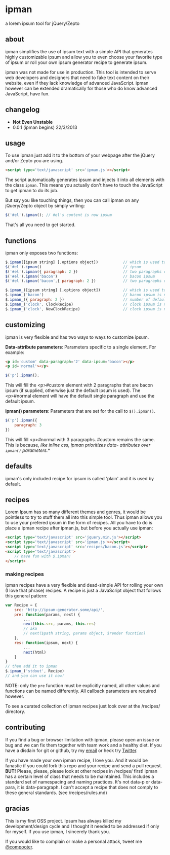 ipman
=====

a lorem ipsum tool for jQuery/Zepto

## about
ipman simplifies the use of ipsum text with a simple API that generates highly customizable ipsum and allow you to even choose your favorite type of ipsum or roll your own ipsum generator recipe to generate ipsum.

ipman was not made for use in production. This tool is intended to serve web developers and designers that need to fake text content on their website, even if they lack knowledge of advanced JavaScript. ipman however can be extended dramatically for those who do know advanced JavaScript, have fun.

## changelog

- **Not Even Unstable**
- 0.0.1 (ipman begins) 22/3/2013

## usage
To use ipman just add it to the bottom of your webpage after the jQuery and/or Zepto you are using. 

``` html
<script type='text/javascript' src='ipman.js'></script>
```

The script automatically generates ipsum and injects it into all elements with the class `ipman`. This means you actually don't have to touch the JavaScript to get ipman to do its job.

But say you like touching things, then you can call ipman on any jQuery/Zepto object by simply writing:

``` javascript
$('#el').ipman(); // #el's content is now ipsum
```

That's all you need to get started.

## functions
ipman only exposes two functions:

``` javascript  
$.ipman([ipsum string] [,options object])           // which is used to actually generate ipsum
$('#el').ipman()                                    // ipsum
$('#el').ipman({ paragraph: 2 })                    // two paragraphs of ipsum
$('#el').ipman('bacon')                             // bacon ipsum
$('#el').ipman('bacon',{ paragraph: 2 })            // two paragraphs of bacon ipsum

$.ipman_([ipsum string] [,options object])          // which is used to manage defaults and recipes
$.ipman_('bacon')                                   // bacon ipsum is now default
$.ipman_({ paragraph: 2 })                          // number of default paragraphs is 2
$.ipman_('clock', ClockRecipe)                      // clock ipsum is now available
$.ipman_('clock', NewClockRecipe)                   // clock ipsum is now updated
``` 

## customizing
ipman is very flexible and has two ways to ways to customize ipsum.

**Data-attribute parameters**: Parameters specific to a single element. For example: 

``` html
<p id='custom' data-paragraph='2' data-ipsum='bacon'></p>
<p id='normal'></p>
```
``` javascript
$('p').ipman();
```
    
This will fill the \<p\>#custom element with 2 paragraphs that are bacon ipsum (if supplied, otherwise just the default ipsum is used). The \<p\>#normal element will have the default single paragraph and use the default ipsum.
    
**ipman() parameters**: Parameters that are set for the call to `$().ipman()`.

``` javascript
$('p').ipman({
    paragraph: 3
})
```
    
This will fill \<p\>#normal with 3 paragraphs. #custom remains the same. This is because, **like inline css, ipman prioritizes data-* attributes over `ipman()` parameters.**

## defaults
ipman's only included recipe for ipsum is called 'plain' and it is used by default. 

## recipes
Lorem Ipsum has so many different themes and genres, it would be pointless to try to stuff them all into this simple tool. Thus ipman allows you to use your prefered ipsum in the form of recipes. All you have to do is place a ipman recipe after ipman.js, but before you actually use ipman:

``` html
<script type='text/javascript' src='jquery.min.js'></script>
<script type='text/javascript' src='ipman.js'></script>
<script type='text/javascript' src='recipes/bacon.js'></script>
<script type='text/javascript'>
    // have fun with $.ipman!
</script>
```

### making recipes
ipman recipes have a very flexible and dead-simple API for rolling your own (I love that phrase) recipes. A recipe is just a JavaScript object that follows this general pattern:

``` javascript
var Recipe = {
    src: 'http://ipsum-generator.some/api/',
    pre: function(params, next) {
        ...
        next(this.src, params, this.res)
        // aka
        // next($path string, params object, $render fucntion)
    },
    res: function(ipsum, next) {
        ...
        next(html)
    }
}
// then add it to ipman
$.ipman_('stdout', Recipe)
// and you can use it now!
```
    
NOTE: only the `pre` function must be explicitly named, all other values and functions can be named differently. All callback parameters are required however.

To see a curated collection of ipman recipes just look over at the /recipes/ directory.

## contributing
If you find a bug or browser limitation with ipman, please open an issue or bug and we can fix them together with team work and a healthy diet. If you have a disdain for git or github, try my [email](mailto:chrisishereladies@gmail.com) or heck try [Twitter][1]. 

If you have made your own ipman recipe, I love you. And it would be fanastic if you could fork this repo and your recipe and send a pull request. **BUT!** Please, please, please look at other recipes in /recipes/ first! ipman has a certain level of class that needs to be maintained. This includes a standard set of namespacing and naming practices. It's not data-p or data-para, it is data-paragraph. I can't accept a recipe that does not comply to these general standards. (see /recipes/rules.md)

## gracias

This is my first OSS project. Ipsum has always killed my development/design cycle and I thought it needed to be addressed if only for myself. If you use ipman, I sincerely thank you.

If you would like to complain or make a personal attack, tweet me [@compooter][1].

[1]: http://twitter.com/compooter

